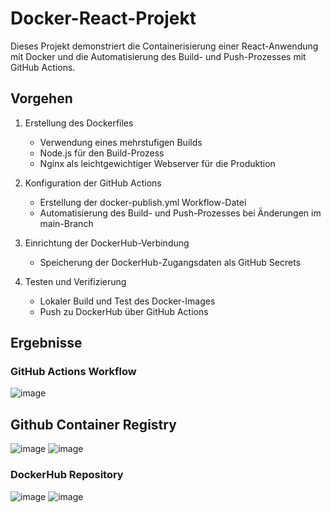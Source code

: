 # Docker-React-Projekt

Dieses Projekt demonstriert die Containerisierung einer React-Anwendung mit Docker und die Automatisierung des Build- und Push-Prozesses mit GitHub Actions.

## Vorgehen

1. Erstellung des Dockerfiles
   - Verwendung eines mehrstufigen Builds
   - Node.js für den Build-Prozess
   - Nginx als leichtgewichtiger Webserver für die Produktion

2. Konfiguration der GitHub Actions
   - Erstellung der docker-publish.yml Workflow-Datei
   - Automatisierung des Build- und Push-Prozesses bei Änderungen im main-Branch

3. Einrichtung der DockerHub-Verbindung
   - Speicherung der DockerHub-Zugangsdaten als GitHub Secrets

4. Testen und Verifizierung
   - Lokaler Build und Test des Docker-Images
   - Push zu DockerHub über GitHub Actions

## Ergebnisse

### GitHub Actions Workflow
![image](https://github.com/user-attachments/assets/9ca18124-1b81-4d05-b354-8f265d0753d3)
## Github Container Registry
![image](https://github.com/user-attachments/assets/6af3a4c6-9585-4afd-a698-0ce8493efb1a)
![image](https://github.com/user-attachments/assets/77fef3b6-7122-45a2-a97a-dba4c5b8110d)


### DockerHub Repository
![image](https://github.com/user-attachments/assets/fb6f2673-f131-4a7e-a7dd-09f97381d19f)
![image](https://github.com/user-attachments/assets/92a61a14-a90b-4e35-a8ce-64ff4460ac39)


